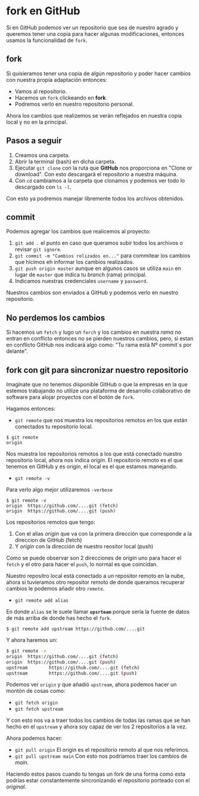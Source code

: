 # fork en GitHub

Si en GitHub podemos ver un repositorio que sea de nuestro agrado y queremos tener una copia para hacer algunas modificaciones, entonces usamos la funcionalidad de `fork`.

## fork

Si quisieramos tener una copia de algún repositorio y poder hacer cambios con nuestra propia adaptación entonces:

* Vamos al repositorio.
* Hacemos un `fork` clickeando en **fork**.
* Podremos verlo en nuestro repositorio personal.

Ahora los cambios que realizemos se verán reflejados en nuestra copia local y no en la principal.

## Pasos a seguir

1. Creamos una carpeta.
2. Abrir la terminal (bash) en dicha carpeta.
3. Ejecutar `git clone` con la ruta que **GitHub** nos proporciona en "Clone or download".
   Con esto descargará el repositorio a nuestra máquina.
4. Con `cd` cambiamos a la carpeta que clonamos y podemos ver todo lo descargado con `ls -l`.

Con esto ya podremos manejar libremente todos los archivos obtenidos.

## commit

Podemos agregar los cambios que realicemos al proyecto:

1. `git add .` el punto en caso que queramos subir todos los archivos o revisar ``git ignore``.
2. `git commit -m "Cambios relizados en..."` para commitear los cambios que hicimos eh informar los cambios realizados.
3. `git push origin master` aunque en algunos casos se utiliza `main` en lugar de `master` que indica tu *branch* (rama) principal.
4. Indicamos nuestras credenciales `username` y `password`.

Nuestros cambios son enviados a GitHub y podemos verlo en nuestro repositorio.

## No perdemos los cambios

Si hacemos un `fetch` y lugo un `ferch` y los cambios en nuestra *rama* no entran en conflicto entonces no se pierden nuestros cambios, pero, si estan en conflicto GitHub nos indicará algo como: "Tu rama está Nº commit´s por delante".

## fork con git para sincronizar nuestro repositorio
Imagínate que no tenemos disponible GitHub o que la empresas en la que estemos trabajando no utilize una plataforma de desarrollo colaborativo de software para alojar proyectos con el botón de `fork`.

Hagamos entonces:

* `git remote` que nos muestra los repositorios remotos en los que están conectados tu repositorio local.

~~~
$ git remote
origin
~~~

Nos muestra los repositorios remotos a los que está conectado nuestro repositorio local, ahora nos indica *origin*. El repositorio remoto es el que tenemos en GitHub y es *origin*, el local es el que estamos manejando.

* `git remote -v`

Para verlo algo mejor utilizaremos `-verbose`

~~~
$ git remote -v
origin  https://github.com/....git (fetch)
origin  https://github.com/....git (push)
~~~

Los repositorios remotos que tengo:
1. Con el alias *origin* que va con la primera dirección que corresponde a la direccion de GitHub (fetch)
2. Y *origin* con la dirección de nuestro reositor local (push)

Como se puede observar son 2 direcciones de *origin* uno para hacer el `fetch` y el otro para hacer el `push`, lo normal es que coincidan.

Nuestro repositro local está conectado a un repositor remoto en la nube, ahora si tuvieramos otro repositor remoto de donde queramos recuperar cambios le podemos añadir otro `remote`.

* `git remote add alias`

En donde ``alias`` se le suele llamar **`upsrteam`** porque sería la fuente de datos de más arriba de donde has hecho el `fork`.

    $ git remote add upstream https://github.com/....git

Y ahora haremos un:

~~~bash
$ git remote -v
origin  https://github.com/....git (fetch)
origin  https://github.com/....git (push)
upstream        https://github.com/....git (fetch)
upstream        https://github.com/....git (push)
~~~

Podemos ver `origin` y que añadió `upstream`, ahora podemos hacer un montón de cosas como:

* `git fetch origin`
* `git fetch upstream`

Y con esto nos va a traer todos los cambios de todas las ramas que se han hecho en el `upstream` y ahora soy capaz de ver los 2 repositorios a la vez.

Ahora podemos hacer:

* `git pull origin` El origin es el repositorio remoto al que nos referimos.
* `git pull upstream main` Con esto nos podríamos traer los cambios de *main*.

Haciendo estos pasos cuando tu tengas un fork de una forma como esta podrías estar constantemente sincronizando el repositorio porteado con el *original*.



